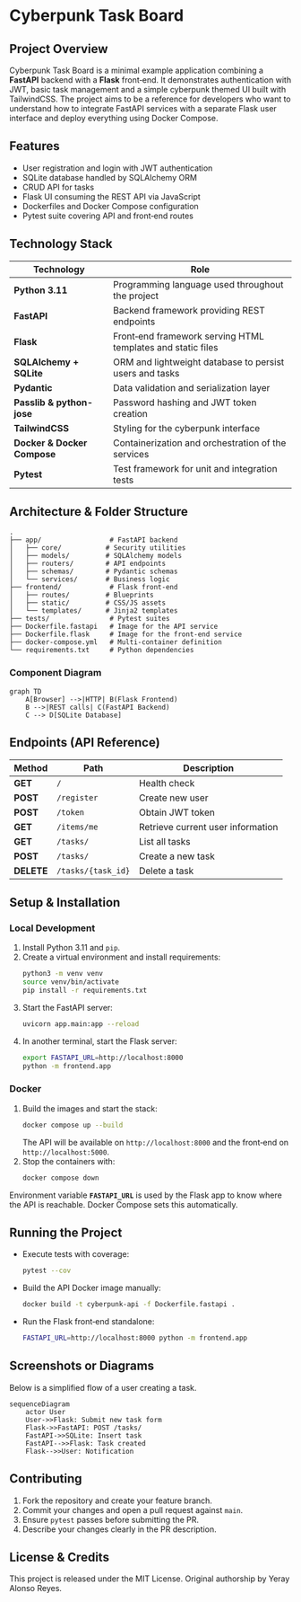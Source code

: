 # Cyberpunk Task Board

## Project Overview
Cyberpunk Task Board is a minimal example application combining a **FastAPI** backend with a **Flask** front‑end. It demonstrates authentication with JWT, basic task management and a simple cyberpunk themed UI built with TailwindCSS. The project aims to be a reference for developers who want to understand how to integrate FastAPI services with a separate Flask user interface and deploy everything using Docker Compose.

## Features
- User registration and login with JWT authentication
- SQLite database handled by SQLAlchemy ORM
- CRUD API for tasks
- Flask UI consuming the REST API via JavaScript
- Dockerfiles and Docker Compose configuration
- Pytest suite covering API and front‑end routes

## Technology Stack
| Technology | Role |
|------------|------|
| **Python 3.11** | Programming language used throughout the project |
| **FastAPI** | Backend framework providing REST endpoints |
| **Flask** | Front‑end framework serving HTML templates and static files |
| **SQLAlchemy + SQLite** | ORM and lightweight database to persist users and tasks |
| **Pydantic** | Data validation and serialization layer |
| **Passlib & python-jose** | Password hashing and JWT token creation |
| **TailwindCSS** | Styling for the cyberpunk interface |
| **Docker & Docker Compose** | Containerization and orchestration of the services |
| **Pytest** | Test framework for unit and integration tests |

## Architecture & Folder Structure

```
.
├── app/                 # FastAPI backend
│   ├── core/           # Security utilities
│   ├── models/         # SQLAlchemy models
│   ├── routers/        # API endpoints
│   ├── schemas/        # Pydantic schemas
│   └── services/       # Business logic
├── frontend/            # Flask front-end
│   ├── routes/         # Blueprints
│   ├── static/         # CSS/JS assets
│   └── templates/      # Jinja2 templates
├── tests/               # Pytest suites
├── Dockerfile.fastapi   # Image for the API service
├── Dockerfile.flask     # Image for the front-end service
├── docker-compose.yml   # Multi-container definition
└── requirements.txt     # Python dependencies
```

### Component Diagram
```mermaid
graph TD
    A[Browser] -->|HTTP| B(Flask Frontend)
    B -->|REST calls| C(FastAPI Backend)
    C --> D[SQLite Database]
```

## Endpoints (API Reference)
| Method | Path | Description |
|--------|------|-------------|
| **GET** | `/` | Health check |
| **POST** | `/register` | Create new user |
| **POST** | `/token` | Obtain JWT token |
| **GET** | `/items/me` | Retrieve current user information |
| **GET** | `/tasks/` | List all tasks |
| **POST** | `/tasks/` | Create a new task |
| **DELETE** | `/tasks/{task_id}` | Delete a task |

## Setup & Installation

### Local Development
1. Install Python 3.11 and `pip`.
2. Create a virtual environment and install requirements:
   ```bash
   python3 -m venv venv
   source venv/bin/activate
   pip install -r requirements.txt
   ```
3. Start the FastAPI server:
   ```bash
   uvicorn app.main:app --reload
   ```
4. In another terminal, start the Flask server:
   ```bash
   export FASTAPI_URL=http://localhost:8000
   python -m frontend.app
   ```

### Docker
1. Build the images and start the stack:
   ```bash
   docker compose up --build
   ```
   The API will be available on `http://localhost:8000` and the front‑end on `http://localhost:5000`.
2. Stop the containers with:
   ```bash
   docker compose down
   ```

Environment variable **`FASTAPI_URL`** is used by the Flask app to know where the API is reachable. Docker Compose sets this automatically.

## Running the Project
- Execute tests with coverage:
  ```bash
  pytest --cov
  ```
- Build the API Docker image manually:
  ```bash
  docker build -t cyberpunk-api -f Dockerfile.fastapi .
  ```
- Run the Flask front‑end standalone:
  ```bash
  FASTAPI_URL=http://localhost:8000 python -m frontend.app
  ```

## Screenshots or Diagrams
Below is a simplified flow of a user creating a task.
```mermaid
sequenceDiagram
    actor User
    User->>Flask: Submit new task form
    Flask->>FastAPI: POST /tasks/
    FastAPI->>SQLite: Insert task
    FastAPI-->>Flask: Task created
    Flask-->>User: Notification
```

## Contributing
1. Fork the repository and create your feature branch.
2. Commit your changes and open a pull request against `main`.
3. Ensure `pytest` passes before submitting the PR.
4. Describe your changes clearly in the PR description.

## License & Credits
This project is released under the MIT License. Original authorship by Yeray Alonso Reyes.
